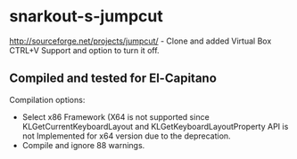 # snarkout-s-jumpcut
http://sourceforge.net/projects/jumpcut/ - Clone and added Virtual Box CTRL+V Support and option to turn it off.

## Compiled and tested for El-Capitano
Compilation options: 
  - Select x86 Framework (X64 is not supported since KLGetCurrentKeyboardLayout and KLGetKeyboardLayoutProperty API is not Implemented for x64 version due to the deprecation.
  - Compile and ignore 88 warnings.
